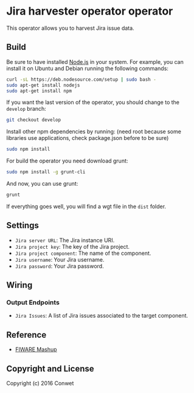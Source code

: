 Jira harvester operator operator
======================

This operator allows you to harvest Jira issue data.

Build
-----

Be sure to have installed [Node.js](http://node.js) in your system. For example, you can install it on Ubuntu and Debian running the following commands:

```bash
curl -sL https://deb.nodesource.com/setup | sudo bash -
sudo apt-get install nodejs
sudo apt-get install npm
```

If you want the last version of the operator, you should change to the `develop` branch:

```bash
git checkout develop
```

Install other npm dependencies by running: (need root because some libraries use applications, check package.json before to be sure)

```bash
sudo npm install
```

For build the operator you need download grunt:

```bash
sudo npm install -g grunt-cli
```

And now, you can use grunt:

```bash
grunt
```

If everything goes well, you will find a wgt file in the `dist` folder.

## Settings

- `Jira server URL`: The Jira instance URI.
- `Jira project key`: The key of the Jira project.
- `Jira project component`:  The name of the component.
- `Jira username`: Your Jira username.
- `Jira password`: Your Jira password.

## Wiring

### Output Endpoints

- `Jira Issues`: A list of Jira issues associated to the target component.

## Reference

- [FIWARE Mashup](https://mashup.lab.fiware.org/)

## Copyright and License

Copyright (c) 2016 Conwet
